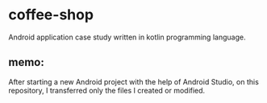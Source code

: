 # coffee-shop
Android application case study written in kotlin programming language.

## memo:
After starting a new Android project with the help of Android Studio, on this repository, I transferred only the files I created or modified.
